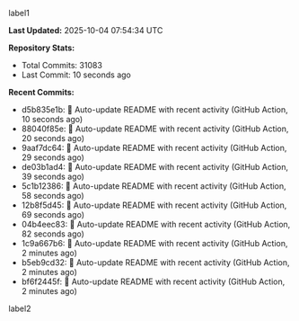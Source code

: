 
label1 
<!-- ACTIVITY_START -->
**Last Updated:** 2025-10-04 07:54:34 UTC

**Repository Stats:**
- Total Commits: 31083
- Last Commit: 10 seconds ago

**Recent Commits:**
- d5b835e1b: 🤖 Auto-update README with recent activity (GitHub Action, 10 seconds ago)
- 88040f85e: 🤖 Auto-update README with recent activity (GitHub Action, 20 seconds ago)
- 9aaf7dc64: 🤖 Auto-update README with recent activity (GitHub Action, 29 seconds ago)
- de03b1ad4: 🤖 Auto-update README with recent activity (GitHub Action, 39 seconds ago)
- 5c1b12386: 🤖 Auto-update README with recent activity (GitHub Action, 58 seconds ago)
- 12b8f5d45: 🤖 Auto-update README with recent activity (GitHub Action, 69 seconds ago)
- 04b4eec83: 🤖 Auto-update README with recent activity (GitHub Action, 82 seconds ago)
- 1c9a667b6: 🤖 Auto-update README with recent activity (GitHub Action, 2 minutes ago)
- b5eb9cd32: 🤖 Auto-update README with recent activity (GitHub Action, 2 minutes ago)
- bf6f2445f: 🤖 Auto-update README with recent activity (GitHub Action, 2 minutes ago)
<!-- ACTIVITY_END -->

label2
